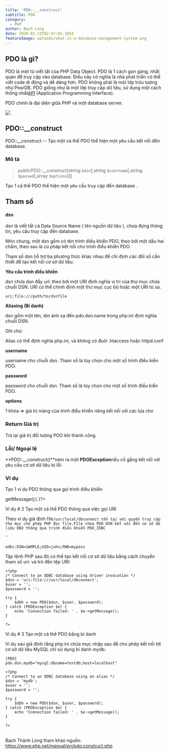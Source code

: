 ```yaml
---
title: 'PDO::__construct'
subtitle: PDO
category:
  - PHP
author: Bạch Long
date: 2020-01-13T02:47:02.105Z
featureImage: uploads/what-is-a-database-management-system.png
---
```

## PDO là gì?

PDO là một từ viết tắt của PHP Data Object. PDO là 1 cách gọn gàng, nhất quán để truy cập vào database. Điều này có nghĩa là nhà phát triển có thể viết code di động và dễ dàng hơn. PDO không phải là một lớp trừu tượng như PearDB. PDO giống như là một lớp truy cập dữ liệu, sử dụng một cách thống nhất[API](http://xn--api%20l%20g-e7a4n/?) (Application Programming Interface).

PDO chính là đại diện giữa PHP và một database server.

[![](https://1.bp.blogspot.com/-IN2jRAVRxUo/XgsJ7t-aCGI/AAAAAAAABD4/2xc2smVBK8UsofYQhRoIbm7Xo-hrUwE0ACLcBGAsYHQ/s1600/what-is-a-database-management-system.png)](https://1.bp.blogspot.com/-IN2jRAVRxUo/XgsJ7t-aCGI/AAAAAAAABD4/2xc2smVBK8UsofYQhRoIbm7Xo-hrUwE0ACLcBGAsYHQ/s1600/what-is-a-database-management-system.png)





## PDO::__construct



PDO::__construct -- Tạo một cá thể PDO thể hiện một yêu cầu kết nối đến database.





### **Mô tả**



> publicPDO::__construct(string `$dsn`[,string `$username`[,string `$passwd`[,array `$options`]]]



Tạo 1 cá thể PDO thể hiện một yêu cầu truy cập đến database .





## Tham số

#### dsn

dsn là viết tắt cả Data Source Name ( tên nguồn dữ liệu ), chưa đựng thông tin, yêu cầu truy cập đến database.



Nhìn chung, một dsn gồm có tên trình điều khiển PDO, theo bởi một dấu hai chấm, theo sau là cú pháp kết nối cho trình điều khiển PDO.





Tham số dsn hỗ trợ ba phương thức khác nhau để chỉ định các đối số cần thiết để tạo kết nối cơ sở dữ liệu:



**Yêu cầu trình điều khiển**

dsn chứa dsn đầy url: theo bởi một URI định nghĩa vị trí của thư mục chứa chuỗi DSN. URI có thể chỉnh định một thư mục cục bộ hoặc một URI từ xa.



`uri:file:///path/to/dsnfile`



**Aliasing (Bí danh)**



dsn gồm một tên, tên ánh xạ đến pdo.dsn.name trong php.ini định nghĩa chuỗi DSN.



Ghi chú:

Alias có thể định nghĩa php.ini, và không có đuôi .htaccess hoặc httpd.conf



**username**



username cho chuỗi dsn. Tham số là tùy chọn cho một số trình điều kiển PDO.



**password**



password cho chuỗi dsn. Tham số là tùy chọn cho một số trình điều kiển PDO.



**options**



1 khóa => giá trị mảng của trình điều khiển riêng kết nối với các lựa cho



### Return Giá trị

Trả lại giá trị đối tượng PDO khi thành công.

### Lỗi/ Ngoại lệ

**PDO::__construct()**ném ra một **PDOException**nếu cố gắng kết nối với yêu cầu cơ sở dữ liệu bị lỗi.



### Ví dụ

Tạo 1 ví dụ PDO thông qua gọi trình điều khiển



<?php/\* Connect to a MySQL database using driver invocation \*/$dsn='mysql:dbname=testdb;host=127.0.0.1';$user='dbuser';$password='dbpass';\
\
try {\
$dbh= newPDO($dsn,$user,$password);\
} catch (PDOException $e) {\
echo'Connection failed: '.$e->getMessage();\
}?>





Ví dụ # 2 Tạo một cá thể PDO thông qua việc gọi URI



Theo ví dụ giả định file`/usr/local/dbconnect tồn tại với quyền truy cập thư mục cho phép PHP đọc file.FIle chưa PDO DSN kết nối đến cơ sở dữ liệu DB2 thông qua trình điều khiển PDO_IDBC`

``

```
odbc:DSN=SAMPLE;UID=john;PWD=mypass
```

Tập lệnh PHP sau đó có thể tạo kết nối cơ sở dữ liệu bằng cách chuyển tham số uri: và trỏ đến tệp URI:

```
<?php
/* Connect to an ODBC database using driver invocation */
$dsn = 'uri:file:///usr/local/dbconnect';
$user = '';
$password = '';

try {
    $dbh = new PDO($dsn, $user, $password);
} catch (PDOException $e) {
    echo 'Connection failed: ' . $e->getMessage();
}

?>
```



Ví dụ # 3 Tạo một cá thể PDO bằng bí danh

Ví dụ sau giả định rằng php.ini chứa mục nhập sau để cho phép kết nối tới cơ sở dữ liệu MySQL chỉ sử dụng bí danh mydb:

```
[PDO]
pdo.dsn.mydb="mysql:dbname=testdb;host=localhost"
```

```
<?php
/* Connect to an ODBC database using an alias */
$dsn = 'mydb';
$user = '';
$password = '';

try {
    $dbh = new PDO($dsn, $user, $password);
} catch (PDOException $e) {
    echo 'Connection failed: ' . $e->getMessage();
}

?>
```

\
Bạch Thành Long tham khảo nguồn: <https://www.php.net/manual/en/pdo.construct.php>
